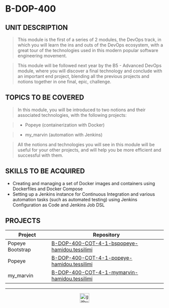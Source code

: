 # B-DOP-400

## UNIT DESCRIPTION

> This module is the first of a series of 2 modules, the DevOps track, in which you will learn the ins and outs of the DevOps ecosystem, with a great tour of the technologies used in this modern popular software engineering movement.

> This module will be followed next year by the B5 - Advanced DevOps module, where you will discover a final technology and conclude with an important end project, blending all the previous projects and notions together in one final, epic, challenge.

## TOPICS TO BE COVERED

> In this module, you will be introduced to two notions and their associated technologies, with the following projects:

> - Popeye (containerization with Docker)

> - my_marvin (automation with Jenkins)

> All the notions and technologies you will see in this module will be useful for your other projects, and will help you be more efficient and successful with them.

## SKILLS TO BE ACQUIRED

- Creating and managing a set of Docker images and containers using Dockerfiles and Docker Compose
- Setting up a Jenkins instance for Continuous Integration and various automation tasks (such as automated testing) using Jenkins Configuration as Code and Jenkins Job DSL

## PROJECTS

| Project  | Repository |
| ------------- | ------------- |
| Popeye Bootstrap  | [B-DOP-400-COT-4-1-bspopeye-hamidou.tessilimi](./B-DOP-400-COT-4-1-bspopeye-hamidou.tessilimi)  |
| Popeye | [B-DOP-400-COT-4-1-popeye-hamidou.tessilimi](./B-DOP-400-COT-4-1-popeye-hamidou.tessilimi)  |
| my_marvin | [B-DOP-400-COT-4-1-mymarvin-hamidou.tessilimi](./B-DOP-400-COT-4-1-mymarvin-hamidou.tessilimi)  |


---

<div align="center">

<a href="https://github.com/blacky-yg" target="_blank"><img src="https://cdn.jsdelivr.net/npm/simple-icons@3.0.1/icons/github.svg" alt="github.com" width="30"></a>

</div>